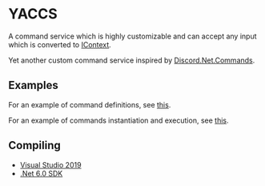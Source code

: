 # YACCS

A command service which is highly customizable and can accept any input which is converted to [IContext](https://github.com/advorange/YACCS/blob/master/src/YACCS/Commands/IContext.cs).

Yet another custom command service inspired by [Discord.Net.Commands](https://github.com/discord-net/Discord.Net/tree/dev/src/Discord.Net.Commands).

## Examples

For an example of command definitions, see [this](https://github.com/advorange/YACCS/blob/master/src/YACCS.Examples/Commands/Commands.cs).

For an example of commands instantiation and execution, see [this](https://github.com/advorange/YACCS/blob/master/src/YACCS.Examples/Program.cs).

## Compiling

 * [Visual Studio 2019](https://visualstudio.microsoft.com/downloads/)
 * [.Net 6.0 SDK](https://dotnet.microsoft.com/download/dotnet/6.0)
